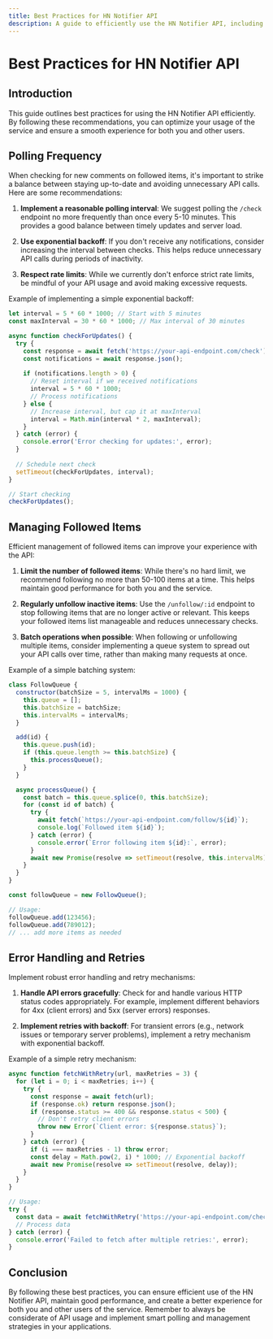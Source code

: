 ```yaml
---
title: Best Practices for HN Notifier API
description: A guide to efficiently use the HN Notifier API, including recommendations on polling frequency and managing followed items.
---
```


# Best Practices for HN Notifier API

## Introduction

This guide outlines best practices for using the HN Notifier API efficiently. By following these recommendations, you can optimize your usage of the service and ensure a smooth experience for both you and other users.

## Polling Frequency

When checking for new comments on followed items, it's important to strike a balance between staying up-to-date and avoiding unnecessary API calls. Here are some recommendations:

1. **Implement a reasonable polling interval**: We suggest polling the `/check` endpoint no more frequently than once every 5-10 minutes. This provides a good balance between timely updates and server load.

2. **Use exponential backoff**: If you don't receive any notifications, consider increasing the interval between checks. This helps reduce unnecessary API calls during periods of inactivity.

3. **Respect rate limits**: While we currently don't enforce strict rate limits, be mindful of your API usage and avoid making excessive requests.

Example of implementing a simple exponential backoff:

```javascript
let interval = 5 * 60 * 1000; // Start with 5 minutes
const maxInterval = 30 * 60 * 1000; // Max interval of 30 minutes

async function checkForUpdates() {
  try {
    const response = await fetch('https://your-api-endpoint.com/check');
    const notifications = await response.json();
    
    if (notifications.length > 0) {
      // Reset interval if we received notifications
      interval = 5 * 60 * 1000;
      // Process notifications
    } else {
      // Increase interval, but cap it at maxInterval
      interval = Math.min(interval * 2, maxInterval);
    }
  } catch (error) {
    console.error('Error checking for updates:', error);
  }
  
  // Schedule next check
  setTimeout(checkForUpdates, interval);
}

// Start checking
checkForUpdates();
```

## Managing Followed Items

Efficient management of followed items can improve your experience with the API:

1. **Limit the number of followed items**: While there's no hard limit, we recommend following no more than 50-100 items at a time. This helps maintain good performance for both you and the service.

2. **Regularly unfollow inactive items**: Use the `/unfollow/:id` endpoint to stop following items that are no longer active or relevant. This keeps your followed items list manageable and reduces unnecessary checks.

3. **Batch operations when possible**: When following or unfollowing multiple items, consider implementing a queue system to spread out your API calls over time, rather than making many requests at once.

Example of a simple batching system:

```javascript
class FollowQueue {
  constructor(batchSize = 5, intervalMs = 1000) {
    this.queue = [];
    this.batchSize = batchSize;
    this.intervalMs = intervalMs;
  }

  add(id) {
    this.queue.push(id);
    if (this.queue.length >= this.batchSize) {
      this.processQueue();
    }
  }

  async processQueue() {
    const batch = this.queue.splice(0, this.batchSize);
    for (const id of batch) {
      try {
        await fetch(`https://your-api-endpoint.com/follow/${id}`);
        console.log(`Followed item ${id}`);
      } catch (error) {
        console.error(`Error following item ${id}:`, error);
      }
      await new Promise(resolve => setTimeout(resolve, this.intervalMs));
    }
  }
}

const followQueue = new FollowQueue();

// Usage:
followQueue.add(123456);
followQueue.add(789012);
// ... add more items as needed
```

## Error Handling and Retries

Implement robust error handling and retry mechanisms:

1. **Handle API errors gracefully**: Check for and handle various HTTP status codes appropriately. For example, implement different behaviors for 4xx (client errors) and 5xx (server errors) responses.

2. **Implement retries with backoff**: For transient errors (e.g., network issues or temporary server problems), implement a retry mechanism with exponential backoff.

Example of a simple retry mechanism:

```javascript
async function fetchWithRetry(url, maxRetries = 3) {
  for (let i = 0; i < maxRetries; i++) {
    try {
      const response = await fetch(url);
      if (response.ok) return response.json();
      if (response.status >= 400 && response.status < 500) {
        // Don't retry client errors
        throw new Error(`Client error: ${response.status}`);
      }
    } catch (error) {
      if (i === maxRetries - 1) throw error;
      const delay = Math.pow(2, i) * 1000; // Exponential backoff
      await new Promise(resolve => setTimeout(resolve, delay));
    }
  }
}

// Usage:
try {
  const data = await fetchWithRetry('https://your-api-endpoint.com/check');
  // Process data
} catch (error) {
  console.error('Failed to fetch after multiple retries:', error);
}
```

## Conclusion

By following these best practices, you can ensure efficient use of the HN Notifier API, maintain good performance, and create a better experience for both you and other users of the service. Remember to always be considerate of API usage and implement smart polling and management strategies in your applications.